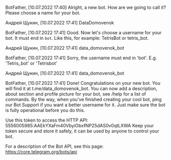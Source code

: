 BotFather, [10.07.2022 17:40]
Alright, a new bot. How are we going to call it? Please choose a name for your bot.

Андрей Щукин, [10.07.2022 17:41]
DataDomovenok

BotFather, [10.07.2022 17:41]
Good. Now let's choose a username for your bot. It must end in `bot`. Like this, for example: TetrisBot or tetris_bot.

Андрей Щукин, [10.07.2022 17:41]
data_domovenok_bot

BotFather, [10.07.2022 17:41]
Sorry, the username must end in 'bot'. E.g. 'Tetris_bot' or 'Tetrisbot'

Андрей Щукин, [10.07.2022 17:41]
data_domovenok_bot

BotFather, [10.07.2022 17:41]
Done! Congratulations on your new bot. You will find it at t.me/data_domovenok_bot. You can now add a description, about section and profile picture for your bot, see /help for a list of commands. By the way, when you've finished creating your cool bot, ping our Bot Support if you want a better username for it. Just make sure the bot is fully operational before you do this.

Use this token to access the HTTP API:
5556005985:AAEkYXaFm40VbyiObxfNP25dAS0v0qtLXWA
Keep your token secure and store it safely, it can be used by anyone to control your bot.

For a description of the Bot API, see this page: https://core.telegram.org/bots/api
